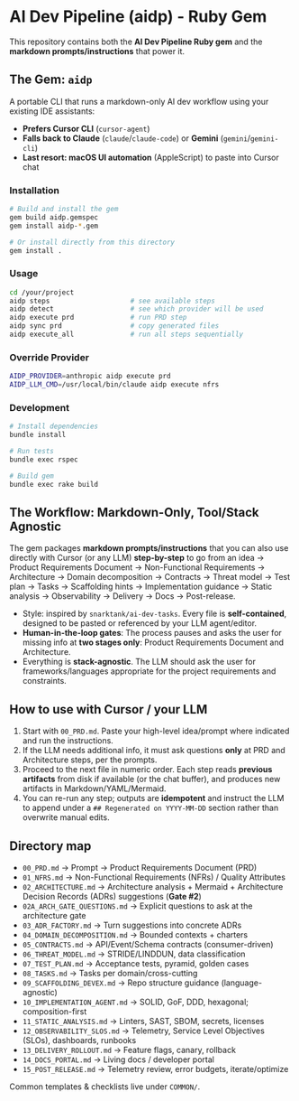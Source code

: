 # AI Dev Pipeline (aidp) - Ruby Gem

This repository contains both the **AI Dev Pipeline Ruby gem** and the **markdown prompts/instructions** that power it.

## The Gem: `aidp`

A portable CLI that runs a markdown-only AI dev workflow using your existing IDE assistants:

- **Prefers Cursor CLI** (`cursor-agent`)
- **Falls back to Claude** (`claude`/`claude-code`) or **Gemini** (`gemini`/`gemini-cli`)
- **Last resort: macOS UI automation** (AppleScript) to paste into Cursor chat

### Installation

```bash
# Build and install the gem
gem build aidp.gemspec
gem install aidp-*.gem

# Or install directly from this directory
gem install .
```

### Usage

```bash
cd /your/project
aidp steps                    # see available steps
aidp detect                   # see which provider will be used
aidp execute prd              # run PRD step
aidp sync prd                 # copy generated files
aidp execute_all              # run all steps sequentially
```

### Override Provider

```bash
AIDP_PROVIDER=anthropic aidp execute prd
AIDP_LLM_CMD=/usr/local/bin/claude aidp execute nfrs
```

### Development

```bash
# Install dependencies
bundle install

# Run tests
bundle exec rspec

# Build gem
bundle exec rake build
```

## The Workflow: Markdown-Only, Tool/Stack Agnostic

The gem packages **markdown prompts/instructions** that you can also use directly with Cursor (or any LLM) **step-by-step** to go from an idea → Product Requirements Document → Non-Functional Requirements → Architecture → Domain decomposition → Contracts → Threat model → Test plan → Tasks → Scaffolding hints → Implementation guidance → Static analysis → Observability → Delivery → Docs → Post-release.

- Style: inspired by `snarktank/ai-dev-tasks`. Every file is **self-contained**,
  designed to be pasted or referenced by your LLM agent/editor.
- **Human-in-the-loop gates**: The process pauses and asks the user for missing
  info at **two stages only**: Product Requirements Document and Architecture.
- Everything is **stack-agnostic**. The LLM should ask the user for frameworks/languages
  appropriate for the project requirements and constraints.

## How to use with Cursor / your LLM

1. Start with `00_PRD.md`. Paste your high-level idea/prompt where indicated and
   run the instructions.
2. If the LLM needs additional info, it must ask questions **only** at PRD and
   Architecture steps, per the prompts.
3. Proceed to the next file in numeric order. Each step reads **previous
   artifacts** from disk if available (or the chat buffer), and produces new
   artifacts in Markdown/YAML/Mermaid.
4. You can re-run any step; outputs are **idempotent** and instruct the LLM to
   append under a `## Regenerated on YYYY-MM-DD` section rather than overwrite
   manual edits.

## Directory map

- `00_PRD.md` → Prompt → Product Requirements Document (PRD)
- `01_NFRS.md` → Non-Functional Requirements (NFRs) / Quality Attributes
- `02_ARCHITECTURE.md` → Architecture analysis + Mermaid + Architecture Decision Records (ADRs) suggestions
  (**Gate #2**)
- `02A_ARCH_GATE_QUESTIONS.md` → Explicit questions to ask at the architecture
  gate
- `03_ADR_FACTORY.md` → Turn suggestions into concrete ADRs
- `04_DOMAIN_DECOMPOSITION.md` → Bounded contexts + charters
- `05_CONTRACTS.md` → API/Event/Schema contracts (consumer-driven)
- `06_THREAT_MODEL.md` → STRIDE/LINDDUN, data classification
- `07_TEST_PLAN.md` → Acceptance tests, pyramid, golden cases
- `08_TASKS.md` → Tasks per domain/cross-cutting
- `09_SCAFFOLDING_DEVEX.md` → Repo structure guidance (language-agnostic)
- `10_IMPLEMENTATION_AGENT.md` → SOLID, GoF, DDD, hexagonal; composition-first
- `11_STATIC_ANALYSIS.md` → Linters, SAST, SBOM, secrets, licenses
- `12_OBSERVABILITY_SLOS.md` → Telemetry, Service Level Objectives (SLOs), dashboards, runbooks
- `13_DELIVERY_ROLLOUT.md` → Feature flags, canary, rollback
- `14_DOCS_PORTAL.md` → Living docs / developer portal
- `15_POST_RELEASE.md` → Telemetry review, error budgets, iterate/optimize

Common templates & checklists live under `COMMON/`.
